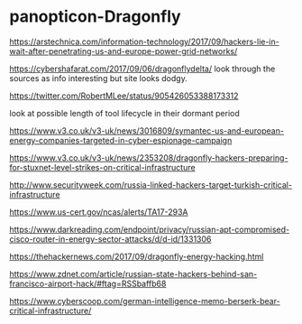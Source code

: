 # panopticon-Dragonfly

https://arstechnica.com/information-technology/2017/09/hackers-lie-in-wait-after-penetrating-us-and-europe-power-grid-networks/

https://cybershafarat.com/2017/09/06/dragonflydelta/ look through the sources as info interesting but site looks dodgy.

https://twitter.com/RobertMLee/status/905426053388173312

look at possible length of tool lifecycle in their dormant period

https://www.v3.co.uk/v3-uk/news/3016809/symantec-us-and-european-energy-companies-targeted-in-cyber-espionage-campaign

https://www.v3.co.uk/v3-uk/news/2353208/dragonfly-hackers-preparing-for-stuxnet-level-strikes-on-critical-infrastructure

http://www.securityweek.com/russia-linked-hackers-target-turkish-critical-infrastructure

https://www.us-cert.gov/ncas/alerts/TA17-293A

https://www.darkreading.com/endpoint/privacy/russian-apt-compromised-cisco-router-in-energy-sector-attacks/d/d-id/1331306

https://thehackernews.com/2017/09/dragonfly-energy-hacking.html

https://www.zdnet.com/article/russian-state-hackers-behind-san-francisco-airport-hack/#ftag=RSSbaffb68

https://www.cyberscoop.com/german-intelligence-memo-berserk-bear-critical-infrastructure/
